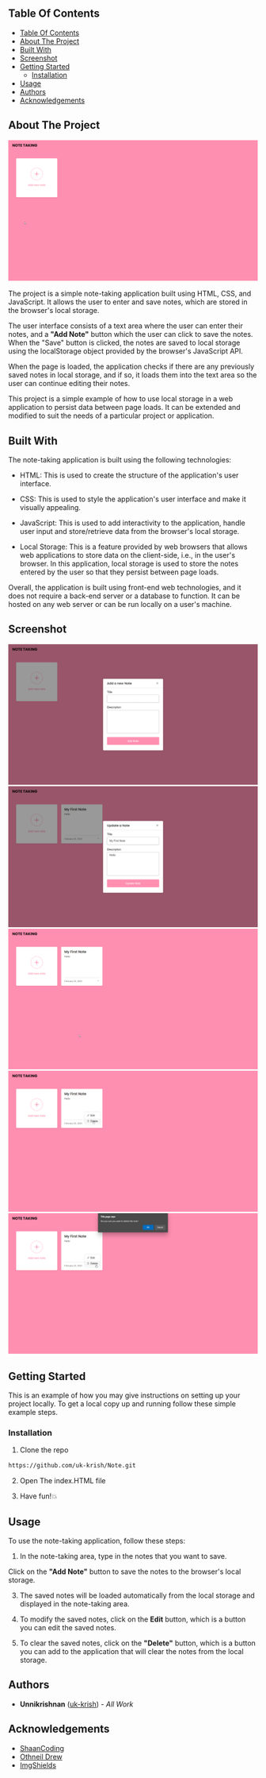 <br/>

## Table Of Contents

- [Table Of Contents](#table-of-contents)
- [About The Project](#about-the-project)
- [Built With](#built-with)
- [Screenshot](#screenshot)
- [Getting Started](#getting-started)
  - [Installation](#installation)
- [Usage](#usage)
- [Authors](#authors)
- [Acknowledgements](#acknowledgements)

## About The Project

![Screen Shot](Screenshot/1.png)

The project is a simple note-taking application built using HTML, CSS, and JavaScript. It allows the user to enter and save notes, which are stored in the browser's local storage.

The user interface consists of a text area where the user can enter their notes, and a **"Add Note"** button which the user can click to save the notes. When the "Save" button is clicked, the notes are saved to local storage using the localStorage object provided by the browser's JavaScript API.

When the page is loaded, the application checks if there are any previously saved notes in local storage, and if so, it loads them into the text area so the user can continue editing their notes.

This project is a simple example of how to use local storage in a web application to persist data between page loads. It can be extended and modified to suit the needs of a particular project or application.

## Built With

The note-taking application is built using the following technologies:

* HTML: This is used to create the structure of the application's user interface.

* CSS: This is used to style the application's user interface and make it visually appealing.

* JavaScript: This is used to add interactivity to the application, handle user input and store/retrieve data from the browser's local storage.

* Local Storage: This is a feature provided by web browsers that allows web applications to store data on the client-side, i.e., in the user's browser. In this application, local storage is used to store the notes entered by the user so that they persist between page loads.

Overall, the application is built using front-end web technologies, and it does not require a back-end server or a database to function. It can be hosted on any web server or can be run locally on a user's machine.

## Screenshot

![Screenshot](Screenshot/1.1.png)
![Screenshot](Screenshot/2.png)
![Screenshot](Screenshot/3.png)
![Screenshot](Screenshot/4.png)
![Screenshot](Screenshot/5.png)

## Getting Started



This is an example of how you may give instructions on setting up your project locally.
To get a local copy up and running follow these simple example steps.


### Installation

1. Clone the repo

```sh
https://github.com/uk-krish/Note.git
```

2. Open The index.HTML file

3. Have fun!:collision:

## Usage
To use the note-taking application, follow these steps:


1. In the note-taking area, type in the notes that you want to save.

Click on the **"Add Note"** button to save the notes to the browser's local storage.

3. The saved notes will be loaded automatically from the local storage and displayed in the note-taking area.

4. To modify the saved notes, click on the **Edit** button, which is a button you can edit the saved notes.

5. To clear the saved notes, click on the **"Delete"** button, which is a button you can add to the application that will clear the notes from the local storage.

## Authors

* **Unnikrishnan** ([uk-krish](https://github.com/ShaanCoding/)) - *All Work*

## Acknowledgements

* [ShaanCoding](https://github.com/ShaanCoding/)
* [Othneil Drew](https://github.com/othneildrew/Best-README-Template)
* [ImgShields](https://shields.io/)
